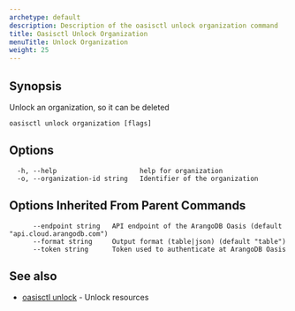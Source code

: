 ```yaml
---
archetype: default
description: Description of the oasisctl unlock organization command
title: Oasisctl Unlock Organization
menuTitle: Unlock Organization
weight: 25
---
```

## Synopsis
Unlock an organization, so it can be deleted

```
oasisctl unlock organization [flags]
```

## Options
```
  -h, --help                     help for organization
  -o, --organization-id string   Identifier of the organization
```

## Options Inherited From Parent Commands
```
      --endpoint string   API endpoint of the ArangoDB Oasis (default "api.cloud.arangodb.com")
      --format string     Output format (table|json) (default "table")
      --token string      Token used to authenticate at ArangoDB Oasis
```

## See also
* [oasisctl unlock](_index.md)	 - Unlock resources


